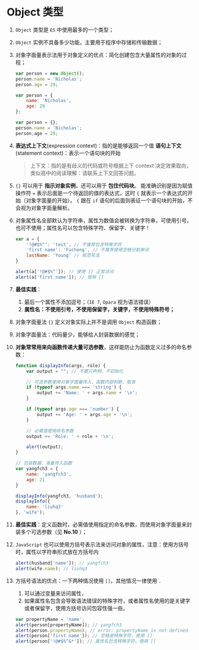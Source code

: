 # Object 类型
1. `Object` 类型是 `ES` 中使用最多的一个类型；

2. `Object` 实例不具备多少功能，主要用于程序中存储和传输数据；

3. 对象字面量表示法用于对象定义的优点：简化创建包含大量属性的对象的过程；
    ```javascript
    var person = new Object();
    person.name = 'Nicholas';
    person.age = 29;
    ```
    ```javascript
    var person = {
        name: 'Nicholas',
        age: 29
    };
    ```
    ```javascript
    var person = {};
    person.name = 'Nicholas';
    person,age = 29;
    ```
4. **表达式上下文**(expression context)：指的是能够返回一个值
**语句上下文**(statement context)：表示一个语句块的开始
    > 上下文：指的是有歧义的代码或符号根据上下 context 决定效果取向，类似高中的阅读理解：请联系上下文回答问题。

5. `{}` 可以用于 **指示对象实例**，还可以用于 **包住代码块**。
能准确识别是因为赋值操作符 `=` 表示后面是一个待返回的值的表达式，这时 `{` 就表示一个表达式的开始（对象字面量的开始）。
`{` 跟在 `if` 语句的后面则表征一个语句块的开始，不会视为对象字面量解析。

6. 对象属性名全部默认为字符串，属性为数值会被转换为字符串，可使用引号，也可不使用；属性名可以包含特殊字符、保留字、关键字！
    ```javascript
    var a = {
        '!@#$%^': 'test', // 不推荐包含特殊字符
        'first name': 'Fucheng', // 不推荐使用空格分割单词
        lastName: 'Young' // 规范写法
    }

    alert(a['!@#$%^']); // 使用 [] 正常访问
    alert(a['first name']); // 使用 []
    ```

6. **最佳实践**：
    1. 最后一个属性不添加逗号；（`IE 7`, `Opara` 视为语法错误）
    2. **属性名：不使用引号，不使用保留字，关键字，不使用特殊符号；**

7. 对象字面量法 `{}` 定义对象实际上并不是调用 `Object` 构造函数；

8. 对象字面量法：代码量少，能够给人封装数据的感觉；

9. **对象常常用来向函数传递大量可选参数**，这样能防止为函数定义过多的命名参数：
    ```javascript
    function displayInfo(args, role) {
        var output = ""; // 不要只声明，不初始化

        // 可选参数使用对象字面量传入，函数内部判断、取舍
        if (typeof args.name === 'string') {
            output += 'Name: ' + args.name + '\n';
        }

        if (typeof args.age === 'number') {
            output += 'Age: ' + args.age + '\n';
        }

        // 必需值使用命名参数
        output += 'Role: ' + role + '\n';

        alert(output);
    }

    // 包装数据，准备传入函数
    var yangfch3 = {
        name: 'yangfch3',
        age: 21
    }

    displayInfo(yangfch3, 'husband');
    displayInfo({
        name: 'liuhq3'
    }, 'wife');
    ```
11. **最佳实践**：定义函数时，必需值使用指定的命名参数，而使用对象字面量来封装多个可选参数（见 **No.10** ）；

12. `JavaScript` 也可以使用方括号表示法来访问对象的属性，注意：使用方括号时，属性以字符串形式放在方括号内
    ```javascript
    alert(husband['name']); // yangfch3
    alert(wife.name); // liuhq3
    ```

13. 方括号语法的优点：一下两种情况使用 `[]`，其他情况一律使用 `.`
    1. 可以通过变量来访问属性，
    2. 如果属性名包含会导致语法错误的特殊字符，或者属性名使用的是关键字或者保留字，使用方括号访问包容性强一些。
    ```javascript
    var propertyName = 'name';
    alert(person[propertyName]); // yangfch3
    alert(person.propertyName); // error: propertyName is not defined
    alert(person['first name']); // 空格是特殊字符，使用 []
    alert(person['!@#$%^&*']); // 属性名包含特殊字符，使用 []
    ```
